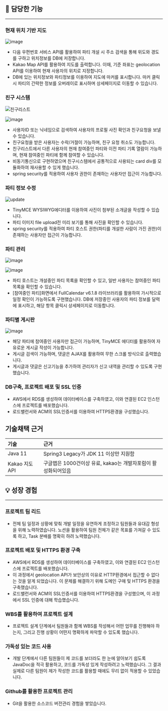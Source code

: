 
## 📱 담당한 기능

---

### 현재 위치 기반 지도


![image](https://github.com/amung9914/PartyShare/assets/137124338/d7163bb5-7d01-444f-824a-238a7f8c6a7b)

- 다음 우편번호 서비스 API를 활용하여 파티 개설 시 주소 검색을 통해 위도와 경도를 구하고 위치정보를 DB에 저장합니다.
- Kakao Map API를 활용하여 지도를 출력합니다. 이때, 기준 좌표는 geolocation API를 이용하여 현재 사용자의 위치로 지정합니다.
- DB에 있는 위치정보와 파티정보를 이용하여 지도에 마커를 표시합니다. 마커 클릭시 파티의 간략한 정보를 오버레이로 표시하며 상세페이지로 이동할 수 있습니다.

### 친구 시스템


![친구리스트](https://github.com/amung9914/PartyShare/assets/137124338/49f74fb1-0507-4ab2-a268-83be92ee2363)

![image](https://github.com/amung9914/PartyShare/assets/137128415/a96f9836-ada7-4cd7-b8cb-746d4a02b261)

- 사용자ID 또는 닉네임으로 검색하여 사용자의 프로필 사진 확인과 친구요청을 보낼 수 있습니다.
- 친구요청을 받은 사용자는 수락/거절이 가능하며, 친구 요청 취소도 가능합니다.
- 친구리스트에서 다른 사용자의 현재 참여중인 파티와 이전 파티 기록 열람이 가능하며, 현재 참여중인 파티에 함께 참여할 수 있습니다.
- 비동기통신으로 구현하였으며 친구시스템에서 공통적으로 사용되는 card div를 모듈화하여 재사용할 수 있게 했습니다.
- spring security를 적용하여 사용자 권한이 존재하는 사용자만 접근이 가능합니다.

### 파티 정보 수정


![update](https://github.com/amung9914/PartyShare/assets/137124338/1c79edf3-2265-4033-b416-48fbed0e4fb6)


- TinyMCE WYSIWYG에디터를 이용하여 사진이 첨부된 소개글을 작성할 수 있습니다.
- 파티 이미지 file upload전 미리 보기를 통해 사진을 확인할 수 있습니다.
- spring security를 적용하여 파티 호스트 권한(파티를 개설한 사람이 가진 권한)이 존재하는 사용자만 접근이 가능합니다.

### 파티 관리

![image](https://github.com/amung9914/PartyShare/assets/137124338/4e72f0e4-d1f7-4f52-9810-765852517631)

![image](https://github.com/amung9914/PartyShare/assets/137128415/8e10e7d5-a01a-4019-b06f-973f6a276c0e)


- 파티 호스트는 개설중인 파티 목록을 확인할 수 있고, 일반 사용자는 참여중인 파티 목록을 확인할 수 있습니다.
- [참여중인 파티]화면에서 FullCalendar v6.1.8 라이브러리를 활용하여 가시적으로 일정 확인이 가능하도록 구현했습니다. DB에 저장중인 사용자의 파티 정보를 달력에 표시하고, 해당 항목 클릭시 상세페이지로 이동합니다.

### 파티별 게시판

	
![image](https://github.com/amung9914/PartyShare/assets/137128415/3b526695-c309-4874-a559-2202865efafd)


- 해당 파티에 참여중인 사용자만 접근이 가능하며, TinyMCE 에디터를 활용하여 자유로운 게시글 작성이 가능합니다.
- 게시글 검색이 가능하며, 댓글은 AJAX를 활용하여 무한 스크롤 방식으로 출력했습니다.
- 게시글과 댓글은 신고기능을 추가하여 관리자가 신고 내역을 관리할 수 있도록 구현했습니다.

### DB구축, 프로젝트 배포 및 SSL 인증

- AWS에서 RDS를 생성하여 데이터베이스를 구축하였고, 이와 연결된 EC2 인스턴스에 프로젝트를 배포했습니다.
- 로드밸런서와 ACM의 SSL인증서를 이용하여 HTTPS환경을 구성했습니다.

##  기술채택 근거

|기술|근거|
|:---|:---|
|Java 11| Spring3 Legacy가 JDK 11 이상만 지원함 |
|Kakao 지도 API | 구글맵은 1000건이상 유료, kakao는 개발자포럼이 활성화되어있음 |


## 💡 성장 경험

---

### 프로젝트 팀 리드

- 전체 팀 일정과 상황에 맞춰 개발 일정을 유연하게 조정하고 팀원들과 유대감 형성을 위해 노력하였습니다. 노션을 활용하여 팀원 전체가 같은 목표를 가져갈 수 있도록 하고, Task 분배를 명확히 하려 노력했습니다.

### 프로젝트 배포 및 HTTPS 환경 구축

- AWS에서 RDS를 생성하여 데이터베이스를 구축하였고, 이와 연결된 EC2 인스턴스에 프로젝트를 배포했습니다.
- 이 과정에서 geolocation API가 보안상의 이유로 HTTP환경에서 접근할 수 없다는 것을 알게 되었습니다. 이 문제를 해결하기 위해 도메인 구매 및 HTTPS 환경을 구축했습니다.
- 로드밸런서와 ACM의 SSL인증서를 이용하여 HTTPS환경을 구성했으며, 이 과정에서 SSL 인증에 대해 학습했습니다.

### WBS를 활용하여 프로젝트 설계

- 프로젝트 설계 단계에서 팀원들과 함께 WBS를 작성해서 어떤 업무를 진행해야 하는지, 그리고 진행 상황이 어떤지 명확하게 파악할 수 있도록 했습니다.

### 가독성 있는 코드 사용

- 개발 단계에서 다른 팀원들이 제 코드를 보더라도 한 눈에 알아보기 쉽도록 JavaDoc을 적극 활용하고, 코드를 가독성 있게 작성하려고 노력했습니다. 그 결과 실제로 다른 팀원이 제가 작성한 코드를 활용할 때에도 무리 없이 적용할 수 있었습니다.

### Github를 활용한 프로젝트 관리

- Git을 활용한 소스코드 버전관리 경험을 쌓았습니다.
